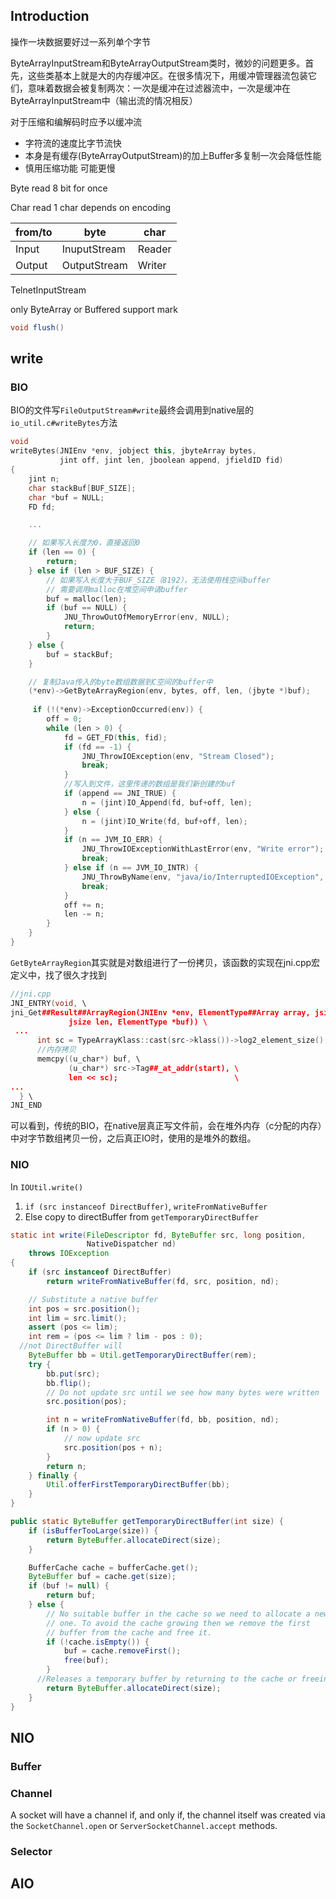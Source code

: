 

## Introduction

操作一块数据要好过一系列单个字节

ByteArrayInputStream和ByteArrayOutputStream类时，微妙的问题更多。首先，这些类基本上就是大的内存缓冲区。在很多情况下，用缓冲管理器流包装它们，意味着数据会被复制两次：一次是缓冲在过滤器流中，一次是缓冲在ByteArrayInputStream中（输出流的情况相反）

对于压缩和编解码时应予以缓冲流

- 字符流的速度比字节流快
- 本身是有缓存(ByteArrayOutputStream)的加上Buffer多复制一次会降低性能
- 慎用压缩功能 可能更慢

Byte read 8 bit for once

Char read 1 char depends on encoding

| from/to | byte         | char   |
| ------- | ------------ | ------ |
| Input   | InuputStream | Reader |
| Output  | OutputStream | Writer |



TelnetInputStream

only ByteArray or Buffered support mark



```java
void flush()
```





## write

### BIO

BIO的文件写`FileOutputStream#write`最终会调用到native层的`io_util.c#writeBytes`方法

```cpp
void
writeBytes(JNIEnv *env, jobject this, jbyteArray bytes,
           jint off, jint len, jboolean append, jfieldID fid)
{
    jint n;
    char stackBuf[BUF_SIZE];
    char *buf = NULL;
    FD fd;

 	...

    // 如果写入长度为0，直接返回0
    if (len == 0) {
        return;
    } else if (len > BUF_SIZE) {
        // 如果写入长度大于BUF_SIZE（8192），无法使用栈空间buffer
        // 需要调用malloc在堆空间申请buffer
        buf = malloc(len);
        if (buf == NULL) {
            JNU_ThrowOutOfMemoryError(env, NULL);
            return;
        }
    } else {
        buf = stackBuf;
    }

    // 复制Java传入的byte数组数据到C空间的buffer中
    (*env)->GetByteArrayRegion(env, bytes, off, len, (jbyte *)buf);
 	
     if (!(*env)->ExceptionOccurred(env)) {
        off = 0;
        while (len > 0) {
            fd = GET_FD(this, fid);
            if (fd == -1) {
                JNU_ThrowIOException(env, "Stream Closed");
                break;
            }
            //写入到文件，这里传递的数组是我们新创建的buf
            if (append == JNI_TRUE) {
                n = (jint)IO_Append(fd, buf+off, len);
            } else {
                n = (jint)IO_Write(fd, buf+off, len);
            }
            if (n == JVM_IO_ERR) {
                JNU_ThrowIOExceptionWithLastError(env, "Write error");
                break;
            } else if (n == JVM_IO_INTR) {
                JNU_ThrowByName(env, "java/io/InterruptedIOException", NULL);
                break;
            }
            off += n;
            len -= n;
        }
    }
}
```

`GetByteArrayRegion`其实就是对数组进行了一份拷贝，该函数的实现在jni.cpp宏定义中，找了很久才找到

```cpp
//jni.cpp
JNI_ENTRY(void, \
jni_Get##Result##ArrayRegion(JNIEnv *env, ElementType##Array array, jsize start, \
             jsize len, ElementType *buf)) \
 ...
      int sc = TypeArrayKlass::cast(src->klass())->log2_element_size(); \
      //内存拷贝
      memcpy((u_char*) buf, \
             (u_char*) src->Tag##_at_addr(start), \
             len << sc);                          \
...
  } \
JNI_END
```

可以看到，传统的BIO，在native层真正写文件前，会在堆外内存（c分配的内存）中对字节数组拷贝一份，之后真正IO时，使用的是堆外的数组。





### NIO

In `IOUtil.write()`

1. `if (src instanceof DirectBuffer)`, `writeFromNativeBuffer`
2. Else  copy to directBuffer from `getTemporaryDirectBuffer`

```java
static int write(FileDescriptor fd, ByteBuffer src, long position,
                 NativeDispatcher nd)
    throws IOException
{
    if (src instanceof DirectBuffer)
        return writeFromNativeBuffer(fd, src, position, nd);

    // Substitute a native buffer
    int pos = src.position();
    int lim = src.limit();
    assert (pos <= lim);
    int rem = (pos <= lim ? lim - pos : 0);
  //not DirectBuffer will 
    ByteBuffer bb = Util.getTemporaryDirectBuffer(rem);
    try {
        bb.put(src);
        bb.flip();
        // Do not update src until we see how many bytes were written
        src.position(pos);

        int n = writeFromNativeBuffer(fd, bb, position, nd);
        if (n > 0) {
            // now update src
            src.position(pos + n);
        }
        return n;
    } finally {
        Util.offerFirstTemporaryDirectBuffer(bb);
    }
}

public static ByteBuffer getTemporaryDirectBuffer(int size) {
    if (isBufferTooLarge(size)) {
        return ByteBuffer.allocateDirect(size);
    }

    BufferCache cache = bufferCache.get();
    ByteBuffer buf = cache.get(size);
    if (buf != null) {
        return buf;
    } else {
        // No suitable buffer in the cache so we need to allocate a new
        // one. To avoid the cache growing then we remove the first
        // buffer from the cache and free it.
        if (!cache.isEmpty()) {
            buf = cache.removeFirst();
            free(buf);
        }
      //Releases a temporary buffer by returning to the cache or freeing it.
        return ByteBuffer.allocateDirect(size);
    }
}
```



## NIO

### Buffer

### Channel

A socket will have a channel if, and only if, the channel itself was created via the `SocketChannel.open` or `ServerSocketChannel.accept` methods.

### Selector

 

## AIO